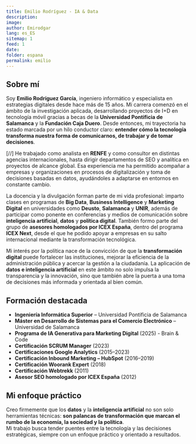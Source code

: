 ```yaml
---
title: Emilio Rodríguez - IA & Data
description: 
image: 
author: Emirodgar
lang: es_ES
sitemap: 1
feed: 1
date: 
folder: espana
permalink: emilio
---
```


## Sobre mí  

Soy **Emilio Rodríguez García**, ingeniero informático y especialista en estrategias digitales desde hace más de 15 años.
Mi carrera comenzó en el ámbito de la investigación aplicada, desarrollando proyectos de I+D en tecnología móvil gracias a becas de la **Universidad Pontificia de Salamanca** y la **Fundación Caja Duero**. Desde entonces, mi trayectoria ha estado marcada por un hilo conductor claro: **entender cómo la tecnología transforma nuestra forma de comunicarnos, de trabajar y de tomar decisiones**.  

[//] He trabajado como analista en **RENFE** y como consultor en distintas agencias internacionales, hasta dirigir departamentos de SEO y analítica en proyectos de alcance global. Esa experiencia me ha permitido acompañar a empresas y organizaciones en procesos de digitalización y toma de decisiones basadas en datos, ayudándoles a adaptarse en entornos en constante cambio.  

La docencia y la divulgación forman parte de mi vida profesional: imparto clases en programas de **Big Data**, **Business Intelligence** y **Marketing Digital** en universidades como **Deusto**, **Salamanca** y **UNIR**, además de participar como ponente en conferencias y medios de comunicación sobre **inteligencia artificial**, **datos** y **política digital**. También formo parte del grupo de **asesores homologados por ICEX España**, dentro del programa **ICEX Next**, desde el que he podido apoyar a empresas en su salto internacional mediante la transformación tecnológica.  

Mi interés por la política nace de la convicción de que la **transformación digital** puede fortalecer las instituciones, mejorar la eficiencia de la administración pública y acercar la gestión a la ciudadanía. La aplicación de **datos e inteligencia artificial** en este ámbito no solo impulsa la transparencia y la innovación, sino que también abre la puerta a una toma de decisiones más informada y orientada al bien común.  
 

## Formación destacada  

- **Ingeniería Informática Superior** – Universidad Pontificia de Salamanca  
- **Máster en Desarrollo de Sistemas para el Comercio Electrónico** – Universidad de Salamanca  
- **Programa de IA Generativa para Marketing Digital** (2025)  - Brain & Code
- **Certificación SCRUM Manager** (2023)  
- **Certificaciones Google Analytics** (2015–2023)  
- **Certificación Inbound Marketing – HubSpot** (2016–2019)  
- **Certificación Woorank Expert** (2018)  
- **Certificación Webtrekk** (2011)  
- **Asesor SEO homologado por ICEX España** (2012)

## Mi enfoque práctico

Creo firmemente que los **datos** y la **inteligencia artificial** no son solo herramientas técnicas: **son palancas de transformación que marcan el rumbo de la economía, la sociedad y la política**.  
Mi trabajo busca tender puentes entre la tecnología y las decisiones estratégicas, siempre con un enfoque práctico y orientado a resultados. 
